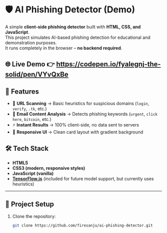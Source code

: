 # 🛡️ AI Phishing Detector (Demo)

A simple **client-side phishing detector** built with **HTML, CSS, and JavaScript**.  
This project simulates AI-based phishing detection for educational and demonstration purposes.  
It runs completely in the browser – **no backend required**.

🌐 Live Demo
👉 https://codepen.io/fyalegnj-the-solid/pen/VYvQxBe
---

## 🚀 Features
- 🔗 **URL Scanning** → Basic heuristics for suspicious domains (`login`, `verify`, `.tk`, etc.)  
- 📧 **Email Content Analysis** → Detects phishing keywords (`urgent`, `click here`, `bitcoin`, etc.)  
- ⚡ **Instant Results** → 100% client-side, no data sent to servers  
- 🎨 **Responsive UI** → Clean card layout with gradient background  

## 🛠️ Tech Stack
- **HTML5**  
- **CSS3 (modern, responsive styles)**  
- **JavaScript (vanilla)**  
- **[TensorFlow.js](https://www.tensorflow.org/js)** (included for future model support, but currently uses heuristics)

---

## 📂 Project Setup
1. Clone the repository:
   ```bash
   git clone https://github.com/firesanju/ai-phishing-detector.git
